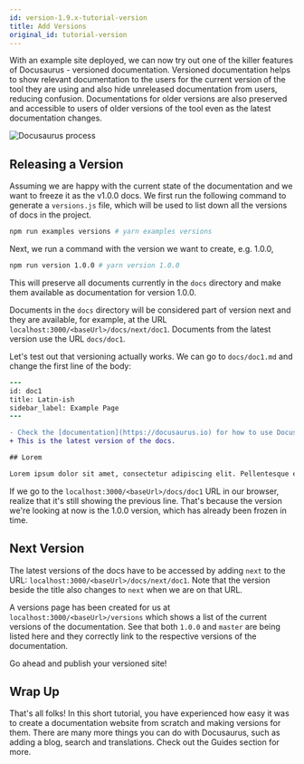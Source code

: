 ```yaml
---
id: version-1.9.x-tutorial-version
title: Add Versions
original_id: tutorial-version
---
```


With an example site deployed, we can now try out one of the killer features of Docusaurus - versioned documentation. Versioned documentation helps to show relevant documentation to the users for the current version of the tool they are using and also hide unreleased documentation from users, reducing confusion. Documentations for older versions are also preserved and accessible to users of older versions of the tool even as the latest documentation changes.

<img alt="Docusaurus process" src="/img/undraw_docusaurus_process.svg" class="docImage"/>

## Releasing a Version

Assuming we are happy with the current state of the documentation and we want to freeze it as the v1.0.0 docs. We first run the following command to generate a `versions.js` file, which will be used to list down all the versions of docs in the project.

```sh
npm run examples versions # yarn examples versions
```

Next, we run a command with the version we want to create, e.g. 1.0.0,

```sh
npm run version 1.0.0 # yarn version 1.0.0
```

This will preserve all documents currently in the `docs` directory and make them available as documentation for version 1.0.0.

Documents in the `docs` directory will be considered part of version next and they are available, for example, at the URL `localhost:3000/<baseUrl>/docs/next/doc1`. Documents from the latest version use the URL `docs/doc1`.

Let's test out that versioning actually works. We can go to `docs/doc1.md` and change the first line of the body:

```diff
---
id: doc1
title: Latin-ish
sidebar_label: Example Page
---

- Check the [documentation](https://docusaurus.io) for how to use Docusaurus.
+ This is the latest version of the docs.

## Lorem

Lorem ipsum dolor sit amet, consectetur adipiscing elit. Pellentesque elementum dignissim ultricies.
```

If we go to the `localhost:3000/<baseUrl>/docs/doc1` URL in our browser, realize that it's still showing the previous line. That's because the version we're looking at now is the 1.0.0 version, which has already been frozen in time.

## Next Version

The latest versions of the docs have to be accessed by adding `next` to the URL: `localhost:3000/<baseUrl>/docs/next/doc1`. Note that the version beside the title also changes to `next` when we are on that URL.

A versions page has been created for us at `localhost:3000/<baseUrl>/versions` which shows a list of the current versions of the documentation. See that both `1.0.0` and `master` are being listed here and they correctly link to the respective versions of the documentation.

Go ahead and publish your versioned site!

## Wrap Up

That's all folks! In this short tutorial, you have experienced how easy it was to create a documentation website from scratch and making versions for them. There are many more things you can do with Docusaurus, such as adding a blog, search and translations. Check out the Guides section for more.

